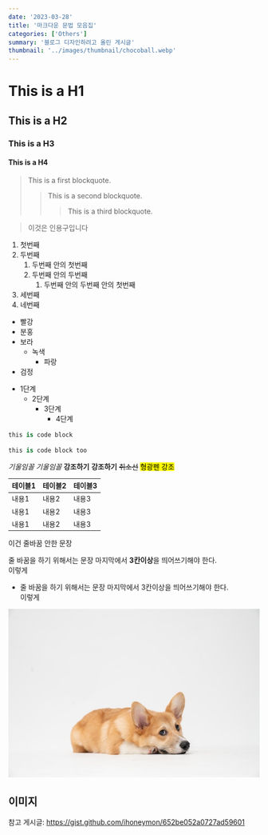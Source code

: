 ```yaml
---
date: '2023-03-28'
title: '마크다운 문법 모음집'
categories: ['Others']
summary: '블로그 디자인하려고 올린 게시글'
thumbnail: '../images/thumbnail/chocoball.webp'
---
```


# This is a H1
## This is a H2
### This is a H3
#### This is a H4

> This is a first blockquote.
>	> This is a second blockquote.
>	>	> This is a third blockquote.

> 이것은 인용구입니다

1. 첫번째
2. 두번째
	1. 두번째 안의 첫번째
	2. 두번째 안의 두번째
		1. 두번째 안의 두번째 안의 첫번째
2. 세번째
3. 네번째

- 빨강
- 분홍
- 보라
  - 녹색
    - 파랑
- 검정

* 1단계
  - 2단계
    + 3단계
      + 4단계


```python
this is code block
```

<div class="code-header">
	<span class="red btn"></span>
	<span class="yellow btn"></span>
	<span class="green btn"></span>
</div>

```python
this is code block too
```

*기울임꼴*
_기울임꼴_
**강조하기**
__강조하기__
~~취소선~~
<mark>형광펜 강조</mark>

|테이블1|테이블2|테이블3|
|---|---|---|
|내용1|내용2|내용3|
|내용1|내용2|내용3|
|내용1|내용2|내용3|

이건 줄바꿈 안한 문장

줄 바꿈을 하기 위해서는 문장 마지막에서 **3칸이상**을 띄어쓰기해야 한다.   
이렇게

- 줄 바꿈을 하기 위해서는 문장 마지막에서 3칸이상을 띄어쓰기해야 한다.   
  이렇게

![](../images/content/2023-03-29-14-49-13.webp)

이미지
---

참고 게시글: [<https://gist.github.com/ihoneymon/652be052a0727ad59601>](https://gist.github.com/ihoneymon/652be052a0727ad59601)